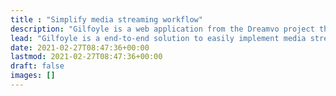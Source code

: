 ```yaml
---
title : "Simplify media streaming workflow"
description: "Gilfoyle is a web application from the Dreamvo project that runs a self-hosted media streaming server. It is 100% open source and has any kind of vendor lock in."
lead: "Gilfoyle is a end-to-end solution to easily implement media streaming in any application at any scale."
date: 2021-02-27T08:47:36+00:00
lastmod: 2021-02-27T08:47:36+00:00
draft: false
images: []
---
```

